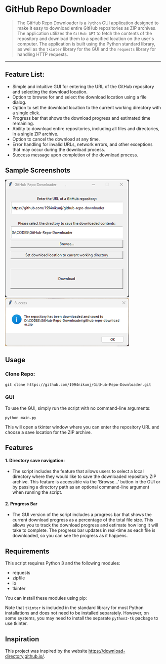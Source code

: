 # GitHub Repo Downloader
> The GitHub Repo Downloader is a `Python` GUI application designed to make it easy to download entire GitHub repositories
> as ZIP archives. The application utilizes the `GitHub API` to fetch the contents of the repository and download them to
> a specified location on the user's computer. The application is built using the Python standard library, as well as
> the `tkinter` library for the GUI and the `requests` library for handling HTTP requests.
- - - -
## Feature List:
- Simple and intuitive GUI for entering the URL of the GitHub repository and selecting the download location.
- Option to browse for and select the download location using a file dialog.
- Option to set the download location to the current working directory with a single click.
- Progress bar that shows the download progress and estimated time remaining.
- Ability to download entire repositories, including all files and directories, in a single ZIP archive.
- Option to cancel the download at any time.
- Error handling for invalid URLs, network errors, and other exceptions that may occur during the download process.
- Success message upon completion of the download process.

## Sample Screenshots
![screenshot_1.png](Assets%2Fscreenshot_1.png)
![screenshot_2.png](Assets%2Fscreenshot_2.png)
## Usage

### Clone Repo:
```shell
git clone https://github.com/1994nikunj/GitHub-Repo-Downloader.git
```

### GUI
To use the GUI, simply run the script with no command-line arguments:
```shell
python main.py
```

This will open a tkinter window where you can enter the repository URL and choose a save location for the ZIP archive.

## Features
#### 1. Directory save navigation:
- The script includes the feature that allows users to select a local directory where they would like to  save the 
downloaded repository ZIP archive. This feature is accessible via the 'Browse...' button in the GUI or by  passing a 
directory path as an optional command-line argument when running the script.

#### 2. Progress Bar
  - The GUI version of the script includes a progress bar that shows the current download progress as a percentage of the 
  total file size. This allows you to track the download progress and estimate how long it will take to complete. The 
  progress bar updates in real-time as each file is downloaded, so you can see the progress as it happens.

## Requirements
This script requires Python 3 and the following modules:
- requests
- zipfile
- io
- tkinter

You can install these modules using pip:

Note that `tkinter` is included in the standard library for most Python installations and does not need to be installed 
separately. However, on some systems, you may need to install the separate `python3-tk` package to use tkinter.

## Inspiration
This project was inspired by the website https://download-directory.github.io/.